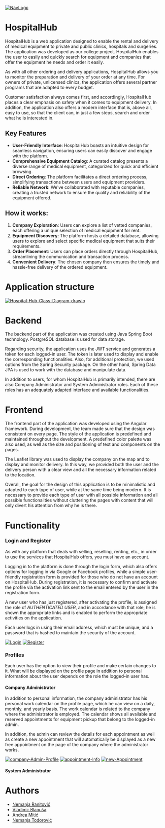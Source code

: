 <a href="https://ibb.co/5n09yrp"><img src="https://i.ibb.co/wwkLXSG/NavLogo.png" alt="NavLogo" border="0"></a>
# HospitalHub
HospitalHub is a web application designed to enable the rental and delivery of medical equipment to private and public clinics, hospitals and surgeries.
The application was developed as our college project. HospitalHub enables the user to easily and quickly search for equipment and companies that offer the equipment he needs and order it easily.


As with all other ordering and delivery applications, HospitalHub allows you to monitor the preparation and delivery of your order at any time. For owners of private, unlicensed clinics, 
the application offers several partner programs that are adapted to every budget.


Customer satisfaction always comes first, and accordingly, HospitalHub places a clear emphasis on safety when it comes to equipment delivery.
In addition, the application also offers a modern interface that is, above all, easy to use, so that the client can, in just a few steps, search and order what he is interested in.

## Key Features
* <b>User-Friendly Interface</b>: HospitalHub boasts an intuitive design for seamless navigation, ensuring users can easily discover and engage with the platform.
* <b>Comprehensive Equipment Catalog</b>: A curated catalog presents a diverse range of medical equipment, categorized for quick and efficient browsing.
* <b>Direct Ordering</b>: The platform facilitates a direct ordering process, simplifying transactions between users and equipment providers.
* <b>Reliable Network</b>: We've collaborated with reputable companies, creating a trusted network to ensure the quality and reliability of the equipment offered.

## How it works:
1. <b>Company Exploration</b>: Users can explore a list of vetted companies, each offering a unique selection of medical equipment for rent.
2. <b>Equipment Discovery</b>: The platform hosts a detailed database, allowing users to explore and select specific medical equipment that suits their requirements.
3. <b>Order Placement</b>: Users can place orders directly through HospitalHub, streamlining the communication and transaction process.
4. <b>Convenient Delivery</b>: The chosen company then ensures the timely and hassle-free delivery of the ordered equipment.
  
# Application structure
<a href="https://ibb.co/MZZLvgd"><img src="https://i.ibb.co/DzznJ1d/Hospital-Hub-Class-Diagram-drawio.png" alt="Hospital-Hub-Class-Diagram-drawio" border="0"></a>

# Backend
The backend part of the application was created using Java Spring Boot technology. PostgreSQL database is used for data storage.


Regarding security, the application uses the JWT service and generates a token for each logged-in user. The token is later used to display and enable the corresponding functionalities.
Also, for additional protection, we used options from the Spring Security package. 
On the other hand, Spring Data JPA is used to work with the database and manipulate data.


In addition to users, for whom HospitalHub is primarily intended, there are also Company Administrator and System Administrator roles. Each of these roles has an adequately adapted interface and available functionalities.

# Frontend

The frontend part of the application was developed using the Angular framework. During development, the team made sure that the design was consistent on every page.
The style of the application is predefined and maintained throughout the development. A predefined color palette was also used, as well as the size and positioning of text and components on the pages.


The Leaflet library was used to display the company on the map and to display and monitor delivery. 
In this way, we provided both the user and the delivery person with a clear view and all the necessary information related to the location.


Overall, the goal for the design of this application is to be minimalistic and adapted to each type of user, while at the same time being modern.
It is necessary to provide each type of user with all possible information and all possible functionalities without cluttering the pages with content that will only divert his attention from why he is there.

# Functionality

### Login and Register

As with any platform that deals with selling, reselling, renting, etc., in order to use the services that HospitalHub offers, you must have an account. 

Logging in to the platform is done through the login form, which also offers options for logging in via Google or Facebook profiles, while a simple user-friendly registration form is provided for those who do not have an account on HospitalHub.
During registration, it is necessary to confirm and activate the profile via the activation link sent to the email entered by the user in the registration form.

A new user who has just registered, after activating the profile, is assigned the role of *AUTHENTICATED USER*, and in accordance with that role, he is shown the appropriate links and is enabled to perform the appropriate activities on the application.

Each user logs in using their email address, which must be unique, and a password that is hashed to maintain the security of the account.

<a href='https://postimg.cc/069H3qT4' target='_blank'><img src='https://i.postimg.cc/zfhZyz0q/Login.png' border='0' alt='Login'/></a>
<a href='https://postimg.cc/fVd3VVRG' target='_blank'><img src='https://i.postimg.cc/T37nHmM3/Register.png' border='0' alt='Register'/></a>

### Profiles
Each user has the option to view their profile and make certain changes to it. What will be displayed on the profile page in addition to personal information about the user depends on the role the logged-in user has.
#### Company Administrator
In addition to personal information, the company administrator has his personal work calendar on the profile page, which he can view on a daily, monthly, and yearly basis. The work calendar is related to the company where the administrator is employed. The calendar shows all available and reserved appointments for equipment pickup that belong to the logged-in admin.

In addition, the admin can review the details for each appointment as well as create a new appointment that will automatically be displayed as a new free appointment on the page of the company where the administrator works.

<a href='https://postimg.cc/tsKK3m52' target='_blank'><img src='https://i.postimg.cc/nLrntyQb/company-Admin-Profile.png' border='0' alt='company-Admin-Profile'/></a>
<a href='https://postimg.cc/yDcQH6my' target='_blank'><img src='https://i.postimg.cc/kghkWBDz/appointment-Info.png' border='0' alt='appointment-Info'/></a>
<a href='https://postimg.cc/HcZ32rmd' target='_blank'><img src='https://i.postimg.cc/prx7Pj1h/new-Appointment.png' border='0' alt='new-Appointment'/></a>

#### System Administrator

# Authors
* <a href="https://github.com/NemanjaRanitovic">Nemanja Ranitović
* <a href="https://github.com/blanusa">Vladimir Blanuša
* <a href="https://github.com/AndreaaMi">Andrea Mitić
* <a href="https://github.com/Nemkac">Nemanja Todorović
